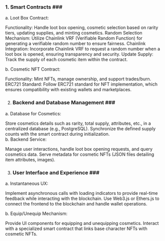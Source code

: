 ### 1. Smart Contracts ###<br/>
a. Loot Box Contract:<br/>

Functionality: Handle loot box opening, cosmetic selection based on rarity tiers, updating supplies, and minting cosmetics.
Random Selection Mechanism: Utilize Chainlink VRF (Verifiable Random Function) for generating a verifiable random number to ensure fairness.
Chainlink Integration: Incorporate Chainlink VRF to request a random number when a loot box is opened, ensuring transparency and security.
Update Supply: Track the supply of each cosmetic item within the contract.<br/>

b. Cosmetic NFT Contract:<br/>

Functionality: Mint NFTs, manage ownership, and support trades/burn.
ERC721 Standard: Follow ERC721 standard for NFT implementation, which ensures compatibility with existing wallets and marketplaces.<br/>


2. ### Backend and Database Management ###<br/>
a. Database for Cosmetics:<br/>

Store cosmetics details such as rarity, total supply, attributes, etc., in a centralized database (e.g., PostgreSQL).
Synchronize the defined supply counts with the smart contract during initialization.<br/>
b. Backend Service:<br>

Manage user interactions, handle loot box opening requests, and query cosmetics data.
Serve metadata for cosmetic NFTs (JSON files detailing item attributes, images).


3. ### User Interface and Experience ###<br/>
a. Instantaneous UX:<br/>

Implement asynchronous calls with loading indicators to provide real-time feedback while interacting with the blockchain.
Use Web3.js or Ethers.js to connect the frontend to the blockchain and handle wallet operations.<br/>

b. Equip/Unequip Mechanism:<br/>

Provide UI components for equipping and unequipping cosmetics.
Interact with a specialized smart contract that links base character NFTs with cosmetic NFTs.
